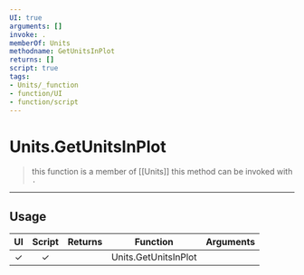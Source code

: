 ```yaml
---
UI: true
arguments: []
invoke: .
memberOf: Units
methodname: GetUnitsInPlot
returns: []
script: true
tags:
- Units/_function
- function/UI
- function/script
---
```

# Units.GetUnitsInPlot
> this function is a member of [[Units]]
> this method can be invoked with `.`
-----
## Usage
|  UI | Script | Returns | Function | Arguments |
|:---:|:------:|-------:|:--------:|:---------|
|✓|✓||Units.GetUnitsInPlot||
